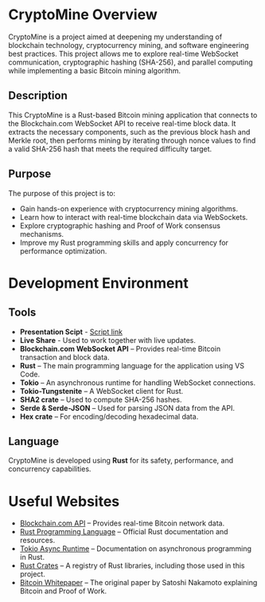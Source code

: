 # CryptoMine Overview
CryptoMine is a project aimed at deepening my understanding of blockchain technology, cryptocurrency mining, and software engineering best practices. This project allows me to explore real-time WebSocket communication, cryptographic hashing (SHA-256), and parallel computing while implementing a basic Bitcoin mining algorithm.

## Description
This CryptoMine is a Rust-based Bitcoin mining application that connects to the Blockchain.com WebSocket API to receive real-time block data. It extracts the necessary components, such as the previous block hash and Merkle root, then performs mining by iterating through nonce values to find a valid SHA-256 hash that meets the required difficulty target.

## Purpose
The purpose of this project is to:
- Gain hands-on experience with cryptocurrency mining algorithms.
- Learn how to interact with real-time blockchain data via WebSockets.
- Explore cryptographic hashing and Proof of Work consensus mechanisms.
- Improve my Rust programming skills and apply concurrency for performance optimization.

# Development Environment

## Tools
- **Presentation Scipt** - [Script link](https://docs.google.com/document/d/1IB-TiJC02yjrdiHLuEEWTivqUQY1u4DY0oFXVIu_Y4M/edit?usp=sharing)
- **Live Share** - Used to work together with live updates.
- **Blockchain.com WebSocket API** – Provides real-time Bitcoin transaction and block data.
- **Rust** – The main programming language for the application using VS Code.
- **Tokio** – An asynchronous runtime for handling WebSocket connections.
- **Tokio-Tungstenite** – A WebSocket client for Rust.
- **SHA2 crate** – Used to compute SHA-256 hashes.
- **Serde & Serde-JSON** – Used for parsing JSON data from the API.
- **Hex crate** – For encoding/decoding hexadecimal data.

## Language
CryptoMine is developed using **Rust** for its safety, performance, and concurrency capabilities.

# Useful Websites
* [Blockchain.com API](https://www.blockchain.com/api) – Provides real-time Bitcoin network data.
* [Rust Programming Language](https://www.rust-lang.org/) – Official Rust documentation and resources.
* [Tokio Async Runtime](https://tokio.rs/) – Documentation on asynchronous programming in Rust.
* [Rust Crates](https://crates.io/) – A registry of Rust libraries, including those used in this project.
* [Bitcoin Whitepaper](https://bitcoin.org/bitcoin.pdf) – The original paper by Satoshi Nakamoto explaining Bitcoin and Proof of Work.

